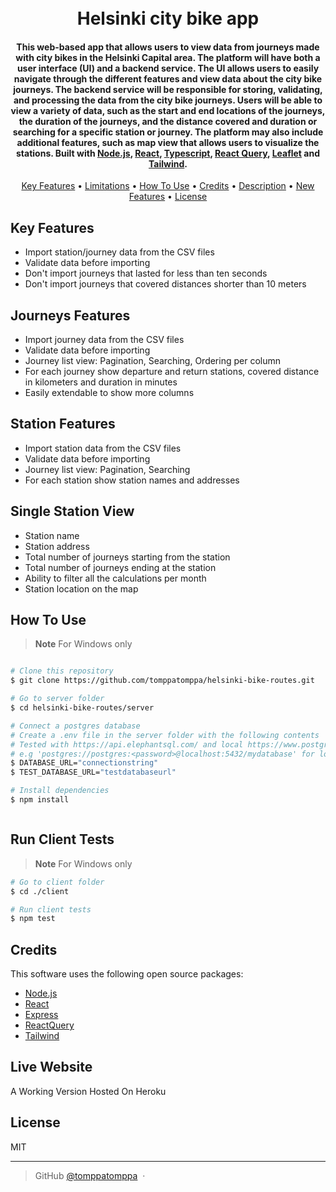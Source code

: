 <h1 align="center">
  <br>
  Helsinki city bike app
  <br>
</h1>

<h4 align="center">This web-based app that allows users to view data from journeys made with city bikes in the Helsinki Capital area. The platform will have both a user interface (UI) and a backend service. The UI allows users to easily navigate through the different features and view data about the city bike journeys. The backend service will be responsible for storing, validating, and processing the data from the city bike journeys. Users will be able to view a variety of data, such as the start and end locations of the journeys, the duration of the journeys, and the distance covered and duration or searching for a specific station or journey. The platform may also include additional features, such as map view that allows users to visualize the stations. Built with <a href="https://nodejs.org/en" target="_blank">Node.js</a>, <a href="https://react.dev/" target="_blank">React</a>, <a href="https://www.typescriptlang.org/" target="_blank">Typescript</a>, <a href="https://tanstack.com/" target="_blank">React Query</a>, <a href="https://leafletjs.com/" target="_blank">Leaflet</a> and <a href="https://tailwindcss.com/" target="_blank">Tailwind</a>.</h4>

<p align="center">
  <a href="#key-features">Key Features</a> •
  <a href="#limitations">Limitations</a> •
  <a href="#how-to-use">How To Use</a> •
  <a href="#credits">Credits</a> •
  <a href="#description">Description</a> •
  <a href="#features">New Features</a> •
  <a href="#license">License</a>
</p>

## Key Features

- Import station/journey data from the CSV files
- Validate data before importing
- Don't import journeys that lasted for less than ten seconds
- Don't import journeys that covered distances shorter than 10 meters

## Journeys Features

- Import journey data from the CSV files
- Validate data before importing
- Journey list view: Pagination, Searching, Ordering per column
- For each journey show departure and return stations, covered distance in kilometers and duration in minutes
- Easily extendable to show more columns

## Station Features

- Import station data from the CSV files
- Validate data before importing
- Journey list view: Pagination, Searching
- For each station show station names and addresses

## Single Station View

- Station name
- Station address
- Total number of journeys starting from the station
- Total number of journeys ending at the station
- Ability to filter all the calculations per month
- Station location on the map

## How To Use

> **Note**
> For Windows only

```bash

# Clone this repository
$ git clone https://github.com/tomppatomppa/helsinki-bike-routes.git

# Go to server folder
$ cd helsinki-bike-routes/server

# Connect a postgres database
# Create a .env file in the server folder with the following contents
# Tested with https://api.elephantsql.com/ and local https://www.postgresql.org/
# e.g 'postgres://postgres:<password>@localhost:5432/mydatabase' for local database connection
$ DATABASE_URL="connectionstring"
$ TEST_DATABASE_URL="testdatabaseurl"

# Install dependencies
$ npm install



```

## Run Client Tests

> **Note**
> For Windows only

```bash
# Go to client folder
$ cd ./client

# Run client tests
$ npm test

```

## Credits

This software uses the following open source packages:

- [Node.js](https://nodejs.org/en)
- [React](https://react.dev/)
- [Express](https://expressjs.com/)
- [ReactQuery](https://tanstack.com/)
- [Tailwind](https://tailwindcss.com/)

## Live Website

A Working Version Hosted On Heroku

## License

MIT

---

> GitHub [@tomppatomppa](https://github.com/tomppatomppa) &nbsp;&middot;&nbsp;
